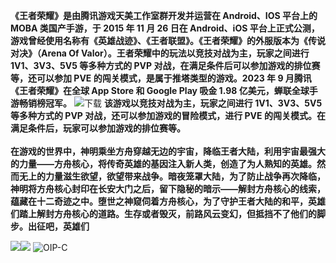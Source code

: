 **《王者荣耀》是由腾讯游戏天美工作室群开发并运营在 Android、IOS 平台上的 MOBA 类国产手游，于 2015 年 11 月 26 日在 Android、iOS 平台上正式公测，游戏曾经使用名称有《英雄战迹》、《王者联盟》。《王者荣耀》的外服版本为《传说对决》（Arena Of Valor）。王者荣耀中的玩法以竞技对战为主，玩家之间进行 1V1、3V3、5V5 等多种方式的 PVP 对战，在满足条件后可以参加游戏的排位赛等，还可以参加 PVE 的闯关模式，是属于推塔类型的游戏。2023 年 9 月腾讯《王者荣耀》在全球 App Store 和 Google Play 吸金 1.98 亿美元，蝉联全球手游畅销榜冠军。**
![下载](https://github.com/ruanhaocheng/duorenchuanzuo/assets/152008788/be489a07-c378-4568-a799-424cfae705f3)
**该游戏以竞技对战为主，玩家之间进行 1V1、3V3、5V5 等多种方式的 PVP 对战，还可以参加游戏的冒险模式，进行 PVE 的闯关模式。在满足条件后，玩家可以参加游戏的排位赛等。\
\
在游戏的世界中，神明乘坐方舟穿越无边的宇宙，降临王者大陆，利用宇宙最强大的力量——方舟核心，将传奇英雄的基因注入新人类，创造了为人熟知的英雄。然而无上的力量滋生欲望，欲望带来战争。暗夜笼罩大陆，为了防止战争再次降临，神明将方舟核心封印在长安大门之后，留下隐秘的暗示——解封方舟核心的线索，蕴藏在十二奇迹之中。堕世之神窥伺着方舟核心，为了守护王者大陆的和平，英雄们踏上解封方舟核心的道路。生存或者毁灭，前路风云变幻，但抵挡不了他们的脚步。出征吧，英雄们**

![](Markdown_md_files/4e889c90-8ba3-11ee-bd27-0dd3e85d7f04.jpeg?v=1&type=image)![](Markdown_md_files/54214260-8ba3-11ee-bd27-0dd3e85d7f04.jpeg?v=1&type=image)
![OIP-C](https://github.com/ruanhaocheng/duorenchuanzuo/assets/152008788/da48a06d-9ba8-48b4-8354-99548f0a1e4a)
